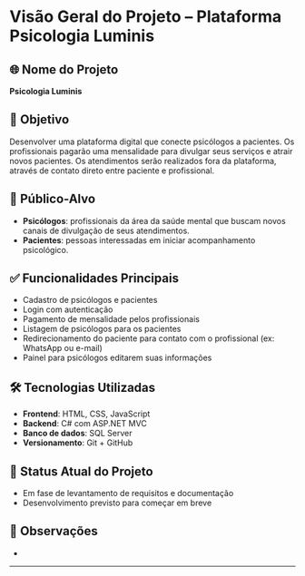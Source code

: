 # Visão Geral do Projeto – Plataforma Psicologia Luminis

## 🌐 Nome do Projeto
**Psicologia Luminis** 

## 🎯 Objetivo
Desenvolver uma plataforma digital que conecte psicólogos a pacientes. Os profissionais pagarão uma mensalidade para divulgar seus serviços e atrair novos pacientes. Os atendimentos serão realizados fora da plataforma, através de contato direto entre paciente e profissional.

## 👥 Público-Alvo
- **Psicólogos**: profissionais da área da saúde mental que buscam novos canais de divulgação de seus atendimentos.
- **Pacientes**: pessoas interessadas em iniciar acompanhamento psicológico.

## ✅ Funcionalidades Principais 
- Cadastro de psicólogos e pacientes
- Login com autenticação
- Pagamento de mensalidade pelos profissionais
- Listagem de psicólogos para os pacientes
- Redirecionamento do paciente para contato com o profissional (ex: WhatsApp ou e-mail)
- Painel para psicólogos editarem suas informações

## 🛠️ Tecnologias Utilizadas
- **Frontend**: HTML, CSS, JavaScript
- **Backend**: C# com ASP.NET MVC
- **Banco de dados**: SQL Server
- **Versionamento**: Git + GitHub

## 🚧 Status Atual do Projeto
- Em fase de levantamento de requisitos e documentação
- Desenvolvimento previsto para começar em breve

## 📌 Observações
- 
---
